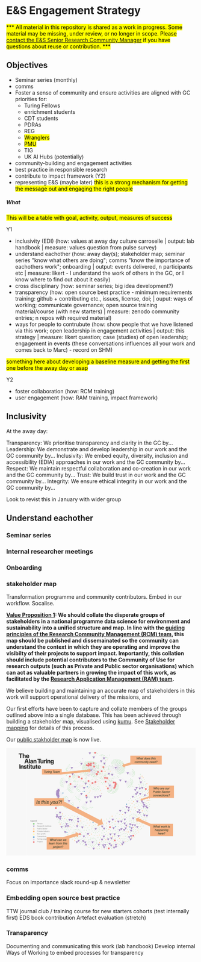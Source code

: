 # E&S Engagement Strategy

<mark>*** All material in this repository is shared as a work in progress. Some material may be missing, under review, or no longer in scope. Please  [contact the E&S Senior Research Community Manager](./CONTRIBUTING.md) if you have questions about reuse or contribution. *** </mark>

## Objectives
- Seminar series (monthly)
- comms
- Foster a sense of community and ensure activities are aligned with GC priorities for:
    - Turing Fellows
    - enrichment students
    - CDT students
    - PDRAs 
    - REG
    - <mark>Wranglers</mark>
    - <mark>PMU</mark>
    - TIG
    - UK AI Hubs (potentially)
- community-building and engagement activities
- best practice in responsible research
- contribute to impact framework (Y2)
- representing E&S (maybe later) <mark>this is a strong mechanism for getting the message out and engaging the right people</mark>


##### What

<mark>This will be a table with goal, activity, output, measures of success</mark>

Y1
- inclusivity (EDI) (how: values at away day culture carroselle | output: lab handbook | measure: values question from pulse survey)
- understand eachother (how: away day(s); stakeholder map; seminar series "know what others are doing"; comms "know the importance of eachothers work"; onboarding | output: events delivered, n participants etc | measure: likert - I understand the work of others in the GC, or I know where to find out about it easily)
- cross disciplinary (how: seminar series; big idea development?)
- transparency (how: open source best practice - minimum requirements training: github + contributing etc., issues, license, doi; | ouput: ways of working; communicate governance; open source training material/course (with new starters) | measure: zenodo community entries; n repos with required material)
- ways for people to contrubute (how: show people that we have listened via this work; open leadership in engagement activities | output: this strategy | measure: likert question; case (studies) of open leadership; engagement in events (these conversations influences all your work and comes back to Marc) - record on SHM)

<mark>something here about developing a baseline measure and getting the first one before the away day or asap</mark>

Y2
- foster collaboration (how: RCM training)
- user engagement (how: RAM training, impact framework)


## Inclusivity 

At the away day:

Transparency: We prioritise transparency and clarity in the GC by...
Leadership: We demonstrate and develop leadership in our work and the GC community by...
Inclusivity: We embed equity, diversity, inclusion and accessibility (EDIA) approaches in our work and the GC community by...
Respect: We maintain respectful collaboration and co-creation in our work and the GC community by...
Trust: We build trust in our work and the GC community by...
Integrity: We ensure ethical integrity in our work and the GC community by...

Look to revist this in January with wider group

## Understand eachother

### Seminar series

### Internal researcher meetings

### Onboarding

### stakeholder map
Transformation programme and community contributors. Embed in our workflow. Socalise.

**<u>Value Proposition 1</u>: We should collate the disperate groups of stakeholders in a national programme data science for environment and sustainability into a unified structure and map. In line with the [guiding principles of the Research Community Management (RCM) team](https://github.com/alan-turing-institute/open-research-community-management/?tab=readme-ov-file#rcm-teams-guiding-principles), this map should be published and dissemainated so the community can understand the context in which they are operating and improve the visibilty of their projects to support impact. Importantly, this collation should include potential contributors to the Community of Use for research outputs (such as Private and Public sector organisations) which can act as valuable partners in growing the impact of this work, as facilitated by the [Research Application Management (RAM) team](https://github.com/alan-turing-institute/research-application-management).**

We believe building and maintaining an accurate map of stakeholders in this work will support operational delivery of the missions, and 

Our first efforts have been to capture and collate members of the groups outlined above into a single database. This has been achieved through building a stakeholder map, visualised using [kumu](https://kumu.io/). See [Stakeholder mapping](../stakeholder-mapping/) for details of this process. 

Our [public stakholder map](https://cassgvp.kumu.io/alan-turing-institute-environment-and-sustainability) is now live. 

![Turing E&S Stakeholder Map, with examples of the questions we can ask using this data](../assets/images/kumu-public-presentation-cover.png)

### comms
Focus on importance
slack round-up & newsletter

### Embedding open source best practice
TTW journal club / training course for new starters cohorts (test internally first)
EDS book contribution
Artefact evaluation (stretch)

### Transparency
Documenting and communicating this work (lab handbook)
Develop internal Ways of Working to embed processes for transparency







